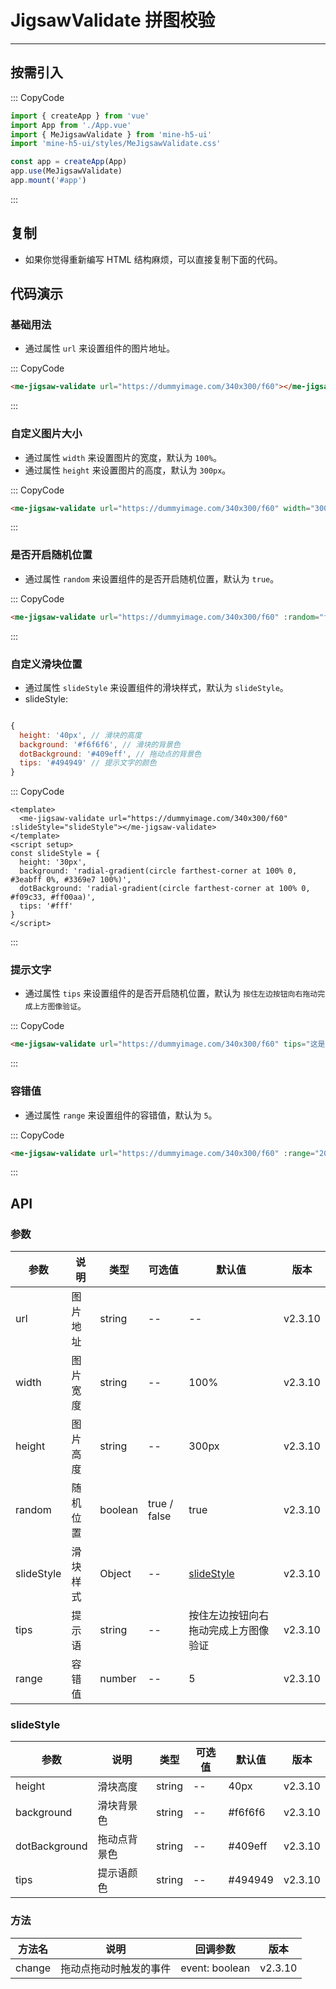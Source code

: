 # JigsawValidate 拼图校验

---

## 按需引入

::: CopyCode

```js
import { createApp } from 'vue'
import App from './App.vue'
import { MeJigsawValidate } from 'mine-h5-ui'
import 'mine-h5-ui/styles/MeJigsawValidate.css'

const app = createApp(App)
app.use(MeJigsawValidate)
app.mount('#app')
```

:::

## 复制

- 如果你觉得重新编写 HTML 结构麻烦，可以直接复制下面的代码。

## 代码演示

### 基础用法

- 通过属性 `url` 来设置组件的图片地址。

::: CopyCode

```html
<me-jigsaw-validate url="https://dummyimage.com/340x300/f60"></me-jigsaw-validate>
```

:::

### 自定义图片大小

- 通过属性 `width` 来设置图片的宽度，默认为 `100%`。
- 通过属性 `height` 来设置图片的高度，默认为 `300px`。

::: CopyCode

```html
<me-jigsaw-validate url="https://dummyimage.com/340x300/f60" width="300px" height="260px"></me-jigsaw-validate>
```

:::

### 是否开启随机位置

- 通过属性 `random` 来设置组件的是否开启随机位置，默认为 `true`。

::: CopyCode

```html
<me-jigsaw-validate url="https://dummyimage.com/340x300/f60" :random="false"></me-jigsaw-validate>
```

:::

### 自定义滑块位置

- 通过属性 `slideStyle` 来设置组件的滑块样式，默认为 `slideStyle`。
- slideStyle:

```js

{
  height: '40px', // 滑块的高度
  background: '#f6f6f6', // 滑块的背景色
  dotBackground: '#409eff', // 拖动点的背景色
  tips: '#494949' // 提示文字的颜色
}
```

::: CopyCode

```vue
<template>
  <me-jigsaw-validate url="https://dummyimage.com/340x300/f60" :slideStyle="slideStyle"></me-jigsaw-validate>
</template>
<script setup>
const slideStyle = {
  height: '30px',
  background: 'radial-gradient(circle farthest-corner at 100% 0, #3eabff 0%, #3369e7 100%)',
  dotBackground: 'radial-gradient(circle farthest-corner at 100% 0, #f09c33, #ff00aa)',
  tips: '#fff'
}
</script>
```

:::

### 提示文字

- 通过属性 `tips` 来设置组件的是否开启随机位置，默认为 `按住左边按钮向右拖动完成上方图像验证`。

::: CopyCode

```html
<me-jigsaw-validate url="https://dummyimage.com/340x300/f60" tips="这是一段提示文字"></me-jigsaw-validate>
```

:::

### 容错值

- 通过属性 `range` 来设置组件的容错值，默认为 `5`。

::: CopyCode

```html
<me-jigsaw-validate url="https://dummyimage.com/340x300/f60" :range="20"></me-jigsaw-validate>
```

:::

## API

### 参数

| 参数       | 说明     | 类型    | 可选值       | 默认值                               | 版本    |
| ---------- | -------- | ------- | ------------ | ------------------------------------ | ------- |
| url        | 图片地址 | string  | --           | --                                   | v2.3.10 |
| width      | 图片宽度 | string  | --           | 100%                                 | v2.3.10 |
| height     | 图片高度 | string  | --           | 300px                                | v2.3.10 |
| random     | 随机位置 | boolean | true / false | true                                 | v2.3.10 |
| slideStyle | 滑块样式 | Object  | --           | [slideStyle](#slideStyle)            | v2.3.10 |
| tips       | 提示语   | string  | --           | 按住左边按钮向右拖动完成上方图像验证 | v2.3.10 |
| range      | 容错值   | number  | --           | 5                                    | v2.3.10 |

<h3 id="slideStyle">slideStyle</h3>

| 参数          | 说明         | 类型   | 可选值 | 默认值  | 版本    |
| ------------- | ------------ | ------ | ------ | ------- | ------- |
| height        | 滑块高度     | string | --     | 40px    | v2.3.10 |
| background    | 滑块背景色   | string | --     | #f6f6f6 | v2.3.10 |
| dotBackground | 拖动点背景色 | string | --     | #409eff | v2.3.10 |
| tips          | 提示语颜色   | string | --     | #494949 | v2.3.10 |

### 方法

| 方法名 | 说明                   | 回调参数       | 版本    |
| ------ | ---------------------- | -------------- | ------- |
| change | 拖动点拖动时触发的事件 | event: boolean | v2.3.10 |
